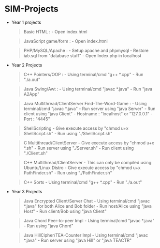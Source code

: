 # SIM-Projects

- Year 1 projects

   > Basic HTML : 
            - Open index.html

   > JavaScript game/form : 
            - Open index.html

   > PHP/MySQL/Apache : 
            - Setup apache and phpmysql
            - Restore iab.sql from "database stuff"
            - Open Index.php in localhost
 

- Year 2 Projects

   > C++ Pointers/OOP :
            - Using terminal/cmd "g++ *.cpp"
            - Run "./a.out"

   > Java Swing/Awt :
            - Using terminal/cmd "javac *.java"
            - Run "java A2App"

   > Java Multithread/ClientServer Find-The-Word-Game :
            - Using terminal/cmd "javac *.java"
            - Run server using "java Server"
            - Run client using "java Client"
            - Hostname : "localhost" or "127.0.0.1"
            - Port : "4445"

   > ShellScripting
            - Give execute access by "chmod u+x ShellScript.sh"
            - Run using "./ShellScript.sh"

   > C Multithread/ClientServer
            - Give execute access by "chmod u+x *.sh"
            - Run server using "./Server.sh"
            - Run client using "./Client.sh"

   > C++ Multithread/ClientServer
            - This can only be compiled using Ubuntu/Linux Distro
            - Give execute access by "chmod u+x PathFinder.sh"
            - Run using "./PathFinder.sh"

   > C++ Sorts
            - Using terminal/cmd "g++ *.cpp"
            - Run "./a.out"

- Year 3 Projects 

   > Java Encrypted Client/Server Chat
            - Using terminal/cmd "javac *.java" for both Alice and Bob folder
            - Run host/Alice using "java Host"
            - Run client/Bob using "java Client"

  > Java Chord Peer-to-peer Impl 
            - Using terminal/cmd "javac *.java"
            - Run using "java Chord"

   > Java HillCipher/TEA-Counter Impl
            - Using terminal/cmd "javac *.java"
            - Run server using "java Hill" or "java TEACTR"
   
